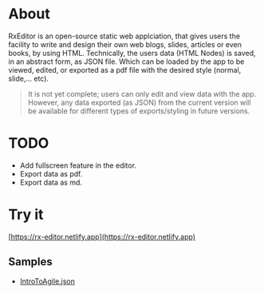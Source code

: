 # About
RxEditor is an open-source static web applciation, that gives users the facility to
write and design their own web blogs, slides, articles or even books, by using HTML.
Technically, the users data (HTML Nodes) is saved, in an abstract form, as JSON file.
Which can be loaded by the app to be viewed, edited, or exported as a pdf file with 
the desired style (normal, slide,... etc).

> It is not yet complete; users can only edit and view data with the app. However, any data exported (as JSON) from the current version will be available for different types of exports/styling in future versions.

# TODO
- Add fullscreen feature in the editor.
- Export data as pdf.
- Export data as md.

# Try it
[https://rx-editor.netlify.app](https://rx-editor.netlify.app)

## Samples
- [IntroToAgile.json](https://rx-editor.netlify.app/ViewContent/?fileURL=https://raw.githubusercontent.com/Mahmoud-Ehab/RxEditor/main/samples/IntroToAgile.json)